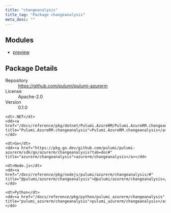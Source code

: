 ```yaml
---
title: "changeanalysis"
title_tag: "Package changeanalysis"
meta_desc: ""
---
```


<!-- WARNING: this file was generated by Pulumi Docs Generator. -->
<!-- Do not edit by hand unless you're certain you know what you are doing! -->



<h2 id="modules">Modules</h2>
<ul class="api">
    <li><a href="preview/" title="preview"><span class="symbol module"></span>preview</a></li>
</ul>

<h2 id="package-details">Package Details</h2>
<dl class="package-details">
	<dt>Repository</dt>
	<dd><a href="https://github.com/pulumi/pulumi-azurerm">https://github.com/pulumi/pulumi-azurerm</a></dd>
	<dt>License</dt>
	<dd>Apache-2.0</dd>
	<dt>Version</dt>
	<dd>0.1.0</dd>
</dl>



<dl class="tabular">

    <dt>.NET</dt>
    <dd><a href="/docs/reference/pkg/dotnet/Pulumi.AzureRM/Pulumi.AzureRM.changeanalysis.html" title="Pulumi.AzureRM.changeanalysis">Pulumi.AzureRM.changeanalysis</a></dd>

    <dt>Go</dt>
    <dd><a href="https://pkg.go.dev/github.com/pulumi/pulumi-azurerm/sdk/go/azurerm/changeanalysis?tab=doc#" title="azurerm/changeanalysis">azurerm/changeanalysis</a></dd>

    <dt>Node.js</dt>
    <dd><a href="/docs/reference/pkg/nodejs/pulumi/azurerm/changeanalysis/#" title="@pulumi/azurerm/changeanalysis">@pulumi/azurerm/changeanalysis</a></dd>

    <dt>Python</dt>
    <dd><a href="/docs/reference/pkg/python/pulumi_azurerm/changeanalysis" title="pulumi_azurerm/changeanalysis">pulumi_azurerm/changeanalysis</a></dd>

</dl>

